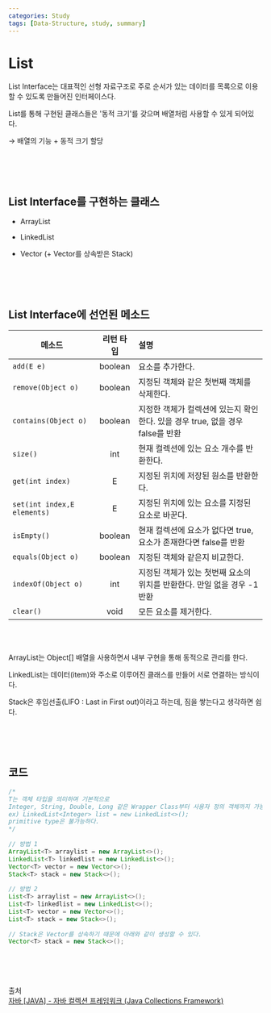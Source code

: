 ```yaml
---
categories: Study
tags: [Data-Structure, study, summary]
---
```


# List
List Interface는 대표적인 선형 자료구조로 주로 순서가 있는 데이터를 목록으로 이용할 수 있도록 만들어진 인터페이스다. 

List를 통해 구현된 클래스들은 '동적 크기'를 갖으며 배열처럼 사용할 수 있게 되어있다.

→ 배열의 기능 + 동적 크기 할당

<br><br><br>

## List Interface를 구현하는 클래스
- ArrayList

- LinkedList

- Vector (+ Vector를 상속받은 Stack)

<br><br><br>

## List Interface에 선언된 메소드

메소드 | 리턴 타입 | 설명
|---|:---:|:---
`add(E e)` | boolean | 요소를 추가한다. |
`remove(Object o)` | boolean | 지정된 객체와 같은 첫번째 객체를 삭제한다.  |
`contains(Object o)` | boolean | 지정한 객체가 컬렉션에 있는지 확인한다. 있을 경우 true, 없을 경우 false를 반환 |
`size()` | int | 현재 컬렉션에 있는 요소 개수를 반환한다. |
`get(int index)` | E | 지정된 위치에 저장된 원소를 반환한다. |
`set(int index,E elements)` | E | 지정된 위치에 있는 요소를 지정된 요소로 바꾼다. |
`isEmpty()` | boolean | 현재 컬렉션에 요소가 없다면 true, 요소가 존재한다면 false를 반환 |
`equals(Object o)` | boolean | 지정된 객체와 같은지 비교한다. |
`indexOf(Object o)` | int | 지정된 객체가 있는 첫번째 요소의 위치를 반환한다. 만일 없을 경우 -1 반환 |
`clear()` | void | 모든 요소를 제거한다. |

<br><br>

ArrayList는 Object[] 배열을 사용하면서 내부 구현을 통해 동적으로 관리를 한다. 

LinkedList는 데이터(item)와 주소로 이루어진 클래스를 만들어 서로 연결하는 방식이다.

Stack은 후입선출(LIFO : Last in First out)이라고 하는데, 짐을 쌓는다고 생각하면 쉽다. 

<br><br><br>

## 코드

```java
/* 
T는 객체 타입을 의미하며 기본적으로
Integer, String, Double, Long 같은 Wrapper Class부터 사용자 정의 객체까지 가능하다.
ex) LinkedList<Integer> list = new LinkedList<>();
primitive type은 불가능하다.
*/
 
// 방법 1
ArrayList<T> arraylist = new ArrayList<>();
LinkedList<T> linkedlist = new LinkedList<>();
Vector<T> vector = new Vector<>();
Stack<T> stack = new Stack<>();
 
// 방법 2
List<T> arraylist = new ArrayList<>();
List<T> linkedlist = new LinkedList<>();
List<T> vector = new Vector<>();
List<T> stack = new Stack<>();
 
// Stack은 Vector를 상속하기 때문에 아래와 같이 생성할 수 있다.
Vector<T> stack = new Stack<>();
```


<br><br><br>


출처                      
[자바 [JAVA] - 자바 컬렉션 프레임워크 (Java Collections Framework)](https://st-lab.tistory.com/142)

